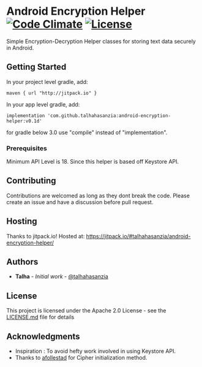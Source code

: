 # Android Encryption Helper  [![Code Climate](https://img.shields.io/codeclimate/issues/github/me-and/mdf.svg)](https://github.com/talhahasanzia/android-encryption-helper/issues)   [![License](https://img.shields.io/badge/License-Apache%202.0-blue.svg)](https://opensource.org/licenses/Apache-2.0)


Simple Encryption-Decryption Helper classes for storing text data securely in Android.

## Getting Started

In your project level gradle, add:
```
maven { url "http://jitpack.io" }
```

In your app level gradle, add:
```
implementation 'com.github.talhahasanzia:android-encryption-helper:v0.1d'
```
for gradle below 3.0 use "compile" instead of "implementation".


### Prerequisites

Minimum API Level is 18. Since this helper is based off Keystore API.

## Contributing

Contributions are welcomed as long as they dont break the code. Please create an issue and have a discussion before pull request.

## Hosting

Thanks to jitpack.io! Hosted at: https://jitpack.io/#talhahasanzia/android-encryption-helper/

## Authors

* **Talha** - *Initial work* - [@talhahasanzia](https://github.com/talhahasanzia)

## License

This project is licensed under the Apache 2.0 License - see the [LICENSE.md](https://github.com/talhahasanzia/android-encryption-helper/blob/master/LICENSE) file for details

## Acknowledgments

* Inspiration : To avoid hefty work involved in using Keystore API.
* Thanks to [afollestad](https://github.com/afollestad/android-secure-storage/blob/master/library/src/main/java/com/afollestad/androidsecurestorage/RxSecureStorage.java) for Cipher initialization method.
